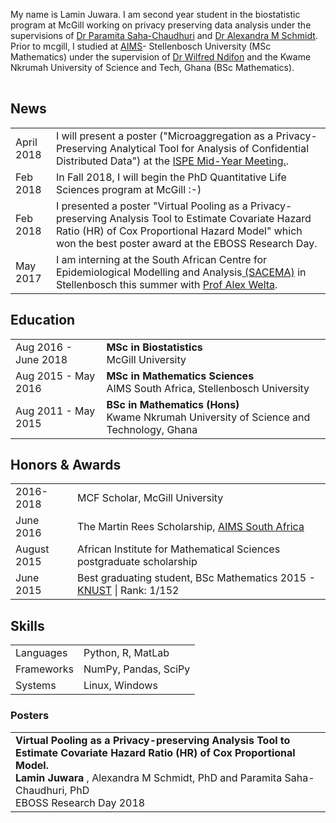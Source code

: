 My name is Lamin Juwara. I am second year student in the biostatistic program at McGill  working on privacy preserving data analysis under the supervisions of  [Dr Paramita Saha-Chaudhuri](https://sites.google.com/site/paramitasaharesearch/) and [Dr Alexandra M Schmidt](http://alex-schmidt.research.mcgill.ca/). Prior to mcgill, I studied at [AIMS](https://www.aims.ac.za/en/home)- Stellenbosch University (MSc Mathematics) under the supervision of [Dr Wilfred Ndifon](https://scholar.google.com/citations?user=T7leliwAAAAJ&hl=en) and the Kwame Nkrumah University of Science and Tech, Ghana (BSc Mathematics).

<table class="table table-hover">
  <tr>
  </tr>
</table>


## <i class="fa fa-chevron-right"></i> News
<table class="table table-hover">
<tr>
  <td class='col-md-3'>April 2018</td>
  <td>I will  present a poster ("Microaggregation as a Privacy-Preserving Analytical Tool for Analysis of Confidential Distributed Data") at the <a href='https://www.pharmacoepi.org/meetings/mid-year-2018/'> ISPE Mid-Year Meeting.</a>.</td>
</tr>
<tr>
  <td class='col-md-3'>Feb 2018</td>
  <td> In Fall 2018, I will begin the PhD Quantitative Life Sciences program at McGill :-)</td>
</tr>
<tr>
  <td class='col-md-3'>Feb 2018</td>
  <td> I presented a poster "Virtual Pooling as a Privacy-preserving Analysis Tool to Estimate Covariate Hazard Ratio (HR) of Cox Proportional Hazard Model" which won the best poster award at the EBOSS Research Day.</td>
</tr>
<tr>
  <td class='col-md-3'>May 2017</td>
  <td>I am interning at the South African Centre for Epidemiological Modelling and Analysis<a href='http://www.sacema.org/'> (SACEMA)</a> in Stellenbosch this summer with <a href='http://www.sacema.org/people/staff'>Prof Alex Welta</a>.</td>
</tr>
</table>


## <i class="fa fa-chevron-right"></i> Education

<table class="table table-hover">
  <tr>
    <td class="col-md-3">Aug 2016 - June 2018</td>
    <td>
        <strong>MSc in Biostatistics</strong>
        <br>
      McGill University
    </td>
  </tr>
  <tr>
    <td class="col-md-3">Aug 2015 - May 2016</td>
    <td>
        <strong>MSc in Mathematics Sciences</strong>
        <br>
      AIMS South Africa, Stellenbosch University
    </td>
  </tr>
  <tr>
    <td class="col-md-3">Aug 2011 - May 2015</td>
    <td>
        <strong>BSc in Mathematics (Hons)</strong>
        <br>
      Kwame Nkrumah University of Science and Technology, Ghana
    </td>
  </tr>

</table>




## <i class="fa fa-chevron-right"></i> Honors & Awards
<table class="table table-hover">
<tr>
  <td class='col-md-2'>2016-2018</td>
  <td>
    MCF Scholar, McGill University
    <!--  -->
  </td>
</tr>
<tr>
  <td class='col-md-2'>June 2016</td>
  <td>
    The Martin Rees Scholarship, <a href='https://www.aims.ac.za/en/home'>AIMS South Africa</a>
    <!--  -->
  </td>
</tr>
<tr>
  <td class='col-md-2'>August 2015</td>
  <td>
    African Institute for Mathematical Sciences postgraduate scholarship
    <!--  -->
  </td>
</tr>
<tr>
  <td class='col-md-2'>June 2015</td>
  <td>
    Best graduating student, BSc Mathematics 2015 -<a href='https://www.knust.edu.gh/'> KNUST</a> | Rank: 1/152
    <!--  -->
  </td>
</tr>
</table>


## <i class="fa fa-chevron-right"></i> Skills
<table class="table table-hover">
<tr>
  <td class='col-md-2'>Languages</td>
  <td markdown="1">
Python, R, MatLab
  </td>
</tr>
<tr>
  <td class='col-md-2'>Frameworks</td>
  <td markdown="1">
NumPy, Pandas, SciPy
  </td>
</tr>
<tr>
  <td class='col-md-2'>Systems</td>
  <td markdown="1">
Linux, Windows
  </td>
</tr>
</table>




### Posters 

<table class="table table-hover">

<tr>
<td>
    <strong>Virtual Pooling as a Privacy-preserving Analysis Tool to Estimate
Covariate Hazard Ratio (HR) of Cox Proportional Model. </strong><br>
    <strong>Lamin Juwara</strong> , Alexandra M Schmidt, PhD and Paramita Saha-Chaudhuri, PhD<br>
    EBOSS Research Day 2018<br>
    

    
</td>
</tr>





</table>

